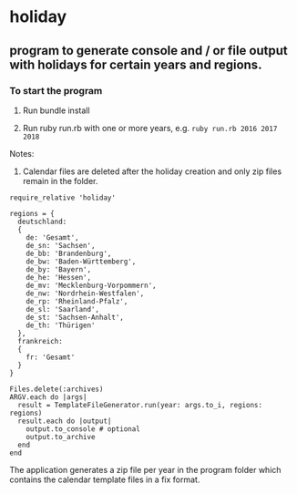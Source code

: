 # holiday

## program to generate console and / or file output with holidays for certain years and regions.

### To start the program

1. Run bundle install

2. Run ruby run.rb with one or more years, e.g.
   ```ruby run.rb 2016 2017 2018```

Notes: 
1. Calendar files are deleted after the holiday creation and only zip files remain in the folder.

```
require_relative 'holiday'

regions = {
  deutschland:
  {
    de: 'Gesamt',
    de_sn: 'Sachsen',
    de_bb: 'Brandenburg',
    de_bw: 'Baden-Württemberg',
    de_by: 'Bayern',
    de_he: 'Hessen',
    de_mv: 'Mecklenburg-Vorpommern',
    de_nw: 'Nordrhein-Westfalen',
    de_rp: 'Rheinland-Pfalz',
    de_sl: 'Saarland',
    de_st: 'Sachsen-Anhalt',
    de_th: 'Thürigen'
  },
  frankreich:
  {
    fr: 'Gesamt'
  }
}

Files.delete(:archives)
ARGV.each do |args|
  result = TemplateFileGenerator.run(year: args.to_i, regions: regions)
  result.each do |output|
    output.to_console # optional
    output.to_archive
  end
end
```

The application generates a zip file per year in the program folder which contains the calendar template files in a fix format.




